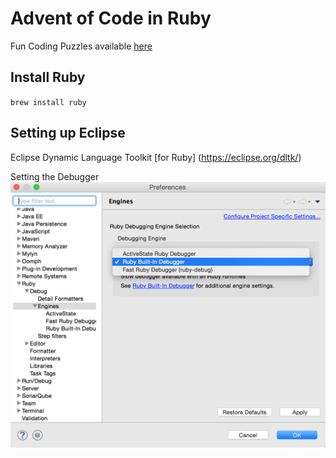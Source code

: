 # Advent of Code in Ruby

Fun Coding Puzzles available [here](http://adventofcode.com/)

## Install Ruby
`brew install ruby`

## Setting up Eclipse
Eclipse Dynamic Language Toolkit [for Ruby] (https://eclipse.org/dltk/)

Setting the Debugger
![alt](rubyDebug.png)

